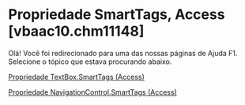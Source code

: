 
# Propriedade SmartTags, Access [vbaac10.chm11148]

Olá! Você foi redirecionado para uma das nossas páginas de Ajuda F1. Selecione o tópico que estava procurando abaixo.

[Propriedade TextBox.SmartTags (Access)](http://msdn.microsoft.com/library/200175d1-78a2-3036-72ba-4a85dfc21864%28Office.15%29.aspx)

[Propriedade NavigationControl.SmartTags (Access)](http://msdn.microsoft.com/library/e4c3553a-7ce3-291e-b83a-c88e20685b4d%28Office.15%29.aspx)

